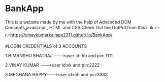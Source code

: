 # BankApp
This is a website made by me with the help of Advanced DOM Concepts,javascript , HTML and CSS
Check Out the OutPut from this link 👉👉https://vinaykumarkajjapu2311.github.io/BankApp/


#LOGIN CREDENTIALS of 3 ACCOUNTS

1.HIMANSHU BHATRAJ --->user id: hb and pin: 1111

2.VINAY KUMAR --->user id:vk and pin:2222

3.MEGHANA HAPPY--->user id:mh and pin:3333
